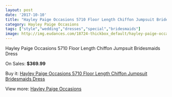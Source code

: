 ```yaml
---
layout: post
date: '2017-10-10'
title: "Hayley Paige Occasions 5710 Floor Length Chiffon Jumpsuit Bridesmaids Dress"
category: Hayley Paige Occasions
tags: ["style","wedding","dresses","special","bridesmaids"]
image: http://img.eudances.com/18724-thickbox_default/hayley-paige-occasions-5710-floor-length-chiffon-jumpsuit-bridesmaids-dress.jpg
---
```

Hayley Paige Occasions 5710 Floor Length Chiffon Jumpsuit Bridesmaids Dress

On Sales: **$369.99**
<a href="https://www.eudances.com/en/hayley-paige-occasions/5567-hayley-paige-occasions-5710-floor-length-chiffon-jumpsuit-bridesmaids-dress.html"><amp-img layout="responsive" width="600" height="600" src="//img.eudances.com/18724-thickbox_default/hayley-paige-occasions-5710-floor-length-chiffon-jumpsuit-bridesmaids-dress.jpg" alt="Hayley Paige Occasions 5710 Floor Length Chiffon Jumpsuit Bridesmaids Dress 0" /></a>
<a href="https://www.eudances.com/en/hayley-paige-occasions/5567-hayley-paige-occasions-5710-floor-length-chiffon-jumpsuit-bridesmaids-dress.html"><amp-img layout="responsive" width="600" height="600" src="//img.eudances.com/18727-thickbox_default/hayley-paige-occasions-5710-floor-length-chiffon-jumpsuit-bridesmaids-dress.jpg" alt="Hayley Paige Occasions 5710 Floor Length Chiffon Jumpsuit Bridesmaids Dress 1" /></a>
<a href="https://www.eudances.com/en/hayley-paige-occasions/5567-hayley-paige-occasions-5710-floor-length-chiffon-jumpsuit-bridesmaids-dress.html"><amp-img layout="responsive" width="600" height="600" src="//img.eudances.com/18726-thickbox_default/hayley-paige-occasions-5710-floor-length-chiffon-jumpsuit-bridesmaids-dress.jpg" alt="Hayley Paige Occasions 5710 Floor Length Chiffon Jumpsuit Bridesmaids Dress 2" /></a>
<a href="https://www.eudances.com/en/hayley-paige-occasions/5567-hayley-paige-occasions-5710-floor-length-chiffon-jumpsuit-bridesmaids-dress.html"><amp-img layout="responsive" width="600" height="600" src="//img.eudances.com/18725-thickbox_default/hayley-paige-occasions-5710-floor-length-chiffon-jumpsuit-bridesmaids-dress.jpg" alt="Hayley Paige Occasions 5710 Floor Length Chiffon Jumpsuit Bridesmaids Dress 3" /></a>

Buy it: [Hayley Paige Occasions 5710 Floor Length Chiffon Jumpsuit Bridesmaids Dress](https://www.eudances.com/en/hayley-paige-occasions/5567-hayley-paige-occasions-5710-floor-length-chiffon-jumpsuit-bridesmaids-dress.html "Hayley Paige Occasions 5710 Floor Length Chiffon Jumpsuit Bridesmaids Dress")

View more: [Hayley Paige Occasions](https://www.eudances.com/en/99-hayley-paige-occasions "Hayley Paige Occasions")